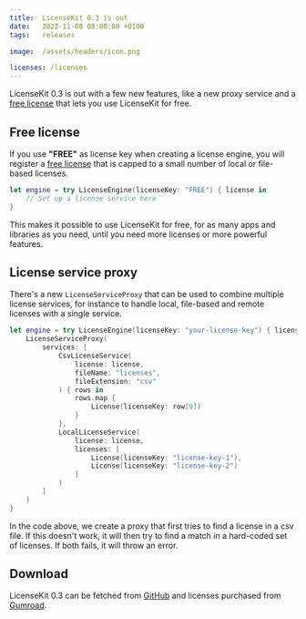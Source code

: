 ```yaml
---
title:  LicenseKit 0.3 is out
date:   2022-11-08 08:00:00 +0100
tags:   releases

image:  /assets/headers/icon.png

licenses: /licenses
---
```


LicenseKit 0.3 is out with a few new features, like a new proxy service and a [free license]({{page.licenses}}) that lets you use LicenseKit for free.


## Free license

If you use **"FREE"** as license key when creating a license engine, you will register a [free license]({{page.licenses}}) that is capped to a small number of local or file-based licenses.

```swift
let engine = try LicenseEngine(licenseKey: "FREE") { license in
    // Set up a license service here 
}
```

This makes it possible to use LicenseKit for free, for as many apps and libraries as you need, until you need more licenses or more powerful features.


## License service proxy

There's a new `LicenseServiceProxy` that can be used to combine multiple license services, for instance to handle local, file-based and remote licenses with a single service.

```swift
let engine = try LicenseEngine(licenseKey: "your-license-key") { license in
    LicenseServiceProxy(
        services: [
            CsvLicenseService(
                license: license,
                fileName: "licenses",
                fileExtension: "csv"
            ) { rows in
                rows.map {
                    License(licenseKey: row[0])
                }
            },
            LocalLicenseService(
                license: license,
                licenses: [
                    License(licenseKey: "license-key-1"),
                    License(licenseKey: "license-key-2")
                ]
            )
        ]
    )
}
```

In the code above, we create a proxy that first tries to find a license in a csv file. If this doesn't work, it will then try to find a match in a hard-coded set of licenses. If both fails, it will throw an error.


## Download

LicenseKit 0.3 can be fetched from [GitHub]({{site.github_url}}) and licenses purchased from [Gumroad]({{site.gumroad_url}}).
